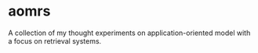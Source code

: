 # aomrs

A collection of my thought experiments on application-oriented model with a focus on retrieval systems.
